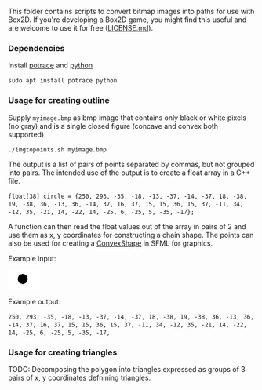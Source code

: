 This folder contains scripts to convert bitmap images into paths for use with Box2D. 
If you're developing a Box2D game, you might find this useful and are welcome to use it for free ([LICENSE.md](../LICENSE.md)).

### Dependencies
Install [potrace](http://potrace.sourceforge.net/) and [python](https://www.python.org/)

    sudo apt install potrace python

### Usage for creating outline
Supply `myimage.bmp` as bmp image that contains only black or white pixels (no gray) and is a single closed figure (concave and convex both supported).

    ./imgtopoints.sh myimage.bmp

The output is a list of pairs of points separated by commas, but not grouped into pairs. The intended use of the output is to create a float array in a C++ file.

    float[38] circle = {250, 293, -35, -18, -13, -37, -14, -37, 18, -38, 19, -38, 36, -13, 36, -14, 37, 16, 37, 15, 15, 36, 15, 37, -11, 34, -12, 35, -21, 14, -22, 14, -25, 6, -25, 5, -35, -17};

A function can then read the float values out of the array in pairs of 2 and use them as x, y coordinates for constructing a chain shape. The points can also be used for creating a [ConvexShape](https://www.sfml-dev.org/documentation/2.5.1/classsf_1_1ConvexShape.php) in SFML for graphics. 

Example input:

![input](./test.bmp)

Example output:

    250, 293, -35, -18, -13, -37, -14, -37, 18, -38, 19, -38, 36, -13, 36, -14, 37, 16, 37, 15, 15, 36, 15, 37, -11, 34, -12, 35, -21, 14, -22, 14, -25, 6, -25, 5, -35, -17,

### Usage for creating triangles
TODO: Decomposing the polygon into triangles expressed as groups of 3 pairs of x, y coordinates defnining triangles. 